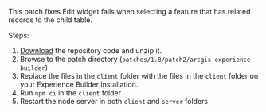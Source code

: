 This patch fixes Edit widget fails when selecting a feature that has related records to the child table.

Steps:
  1. [Download](https://github.com/Esri/arcgis-experience-builder-sdk-resources/archive/refs/heads/master.zip) the repository code and unzip it.
  2. Browse to the patch directory (`patches/1.8/patch2/arcgis-experience-builder`)
  3. Replace the files in the `client` folder with the files in the `client` folder on your Experience Builder installation.
  4. Run `npm ci` in the `client` folder
  5. Restart the node server in both `client` and `server` folders
